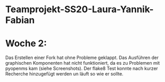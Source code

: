 # Teamprojekt-SS20-Laura-Yannik-Fabian

# Woche 2:
Das Erstellen einer Fork hat ohne Probleme geklappt. 
Das Ausführen der graphischen Komponenten hat nicht funktioniert, da es zu Problemen mit pyopenms kam (siehe Screenshots).
Der flake8 Test konnte nach kurzer Recherche hinzugefügt werden un läuft so wie er sollte.
